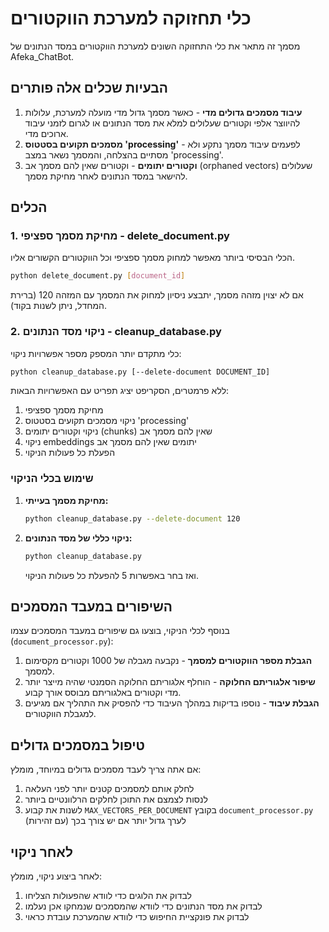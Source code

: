 # כלי תחזוקה למערכת הווקטורים

מסמך זה מתאר את כלי התחזוקה השונים למערכת הווקטורים במסד הנתונים של Afeka_ChatBot.

## הבעיות שכלים אלה פותרים

1. **עיבוד מסמכים גדולים מדי** - כאשר מסמך גדול מדי מועלה למערכת, עלולות להיווצר אלפי וקטורים שעלולים למלא את מסד הנתונים או לגרום לזמני עיבוד ארוכים מדי.
2. **מסמכים תקועים בסטטוס 'processing'** - לפעמים עיבוד מסמך נתקע ולא מסתיים בהצלחה, והמסמך נשאר במצב 'processing'.
3. **וקטורים יתומים** - וקטורים שאין להם מסמך אב (orphaned vectors) שעלולים להישאר במסד הנתונים לאחר מחיקת מסמך.

## הכלים

### 1. מחיקת מסמך ספציפי - delete_document.py

הכלי הבסיסי ביותר מאפשר למחוק מסמך ספציפי וכל הווקטורים הקשורים אליו.

```bash
python delete_document.py [document_id]
```

אם לא יצוין מזהה מסמך, יתבצע ניסיון למחוק את המסמך עם המזהה 120 (ברירת המחדל, ניתן לשנות בקוד).

### 2. ניקוי מסד הנתונים - cleanup_database.py

כלי מתקדם יותר המספק מספר אפשרויות ניקוי:

```bash
python cleanup_database.py [--delete-document DOCUMENT_ID]
```

ללא פרמטרים, הסקריפט יציג תפריט עם האפשרויות הבאות:

1. מחיקת מסמך ספציפי
2. ניקוי מסמכים תקועים בסטטוס 'processing'
3. ניקוי וקטורים יתומים (chunks) שאין להם מסמך אב
4. ניקוי embeddings יתומים שאין להם מסמך אב
5. הפעלת כל פעולות הניקוי

### שימוש בכלי הניקוי

1. **מחיקת מסמך בעייתי:**
   ```bash
   python cleanup_database.py --delete-document 120
   ```

2. **ניקוי כללי של מסד הנתונים:**
   ```bash
   python cleanup_database.py
   ```
   ואז בחר באפשרות 5 להפעלת כל פעולות הניקוי.

## השיפורים במעבד המסמכים

בנוסף לכלי הניקוי, בוצעו גם שיפורים במעבד המסמכים עצמו (`document_processor.py`):

1. **הגבלת מספר הווקטורים למסמך** - נקבעה מגבלה של 1000 וקטורים מקסימום למסמך.
2. **שיפור אלגוריתם החלוקה** - הוחלף אלגוריתם החלוקה הסמנטי שהיה מייצר יותר מדי וקטורים באלגוריתם מבוסס אורך קבוע.
3. **הגבלת עיבוד** - נוספו בדיקות במהלך העיבוד כדי להפסיק את התהליך אם מגיעים למגבלת הווקטורים.

## טיפול במסמכים גדולים

אם אתה צריך לעבד מסמכים גדולים במיוחד, מומלץ:

1. לחלק אותם למסמכים קטנים יותר לפני העלאה
2. לנסות לצמצם את התוכן לחלקים הרלוונטיים ביותר
3. לשנות את קבוע `MAX_VECTORS_PER_DOCUMENT` בקובץ `document_processor.py` לערך גדול יותר אם יש צורך בכך (עם זהירות)

## לאחר ניקוי

לאחר ביצוע ניקוי, מומלץ:

1. לבדוק את הלוגים כדי לוודא שהפעולות הצליחו
2. לבדוק את מסד הנתונים כדי לוודא שהמסמכים שנמחקו אכן נעלמו
3. לבדוק את פונקציית החיפוש כדי לוודא שהמערכת עובדת כראוי 